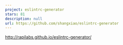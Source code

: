 ```yaml
---
project: eslintrc-generator
stars: 81
description: null
url: https://github.com/shangxiao/eslintrc-generator
---
```


http://rapilabs.github.io/eslintrc-generator/
